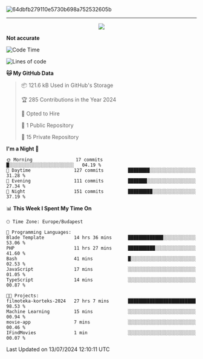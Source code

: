 
![64dbfb279110e5730b698a752532605b](https://github.com/lucic15/lucic15/assets/69390868/e4afab44-0bf1-4690-88ea-dc6e2ac6073f)

***

<p align="center">
  <img align="center" src="https://github-profile-trophy.vercel.app/?username=lucic15&theme=onedark&row=1&column=3" />
</p>




**Not accurate**
<!--START_SECTION:waka-->
![Code Time](http://img.shields.io/badge/Code%20Time-46%20hrs%2029%20mins-blue)

![Lines of code](https://img.shields.io/badge/From%20Hello%20World%20I%27ve%20Written-849.9%20thousand%20lines%20of%20code-blue)

**🐱 My GitHub Data** 

> 📦 121.6 kB Used in GitHub's Storage 
 > 
> 🏆 285 Contributions in the Year 2024
 > 
> 💼 Opted to Hire
 > 
> 📜 1 Public Repository 
 > 
> 🔑 15 Private Repository 
 > 
**I'm a Night 🦉** 

```text
🌞 Morning                17 commits          █░░░░░░░░░░░░░░░░░░░░░░░░   04.19 % 
🌆 Daytime                127 commits         ████████░░░░░░░░░░░░░░░░░   31.28 % 
🌃 Evening                111 commits         ███████░░░░░░░░░░░░░░░░░░   27.34 % 
🌙 Night                  151 commits         █████████░░░░░░░░░░░░░░░░   37.19 % 
```


📊 **This Week I Spent My Time On** 

```text
🕑︎ Time Zone: Europe/Budapest

💬 Programming Languages: 
Blade Template           14 hrs 36 mins      █████████████░░░░░░░░░░░░   53.06 % 
PHP                      11 hrs 27 mins      ██████████░░░░░░░░░░░░░░░   41.60 % 
Bash                     41 mins             █░░░░░░░░░░░░░░░░░░░░░░░░   02.53 % 
JavaScript               17 mins             ░░░░░░░░░░░░░░░░░░░░░░░░░   01.05 % 
TypeScript               14 mins             ░░░░░░░░░░░░░░░░░░░░░░░░░   00.87 % 

🐱‍💻 Projects: 
filmoteka-korteks-2024   27 hrs 7 mins       █████████████████████████   98.53 % 
Machine Learning         15 mins             ░░░░░░░░░░░░░░░░░░░░░░░░░   00.94 % 
movie-app                7 mins              ░░░░░░░░░░░░░░░░░░░░░░░░░   00.46 % 
IFindMovies              1 min               ░░░░░░░░░░░░░░░░░░░░░░░░░   00.07 % 
```


 Last Updated on 13/07/2024 12:10:11 UTC
<!--END_SECTION:waka-->

